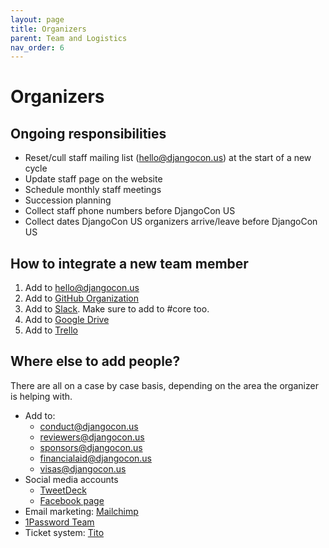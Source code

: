 ```yaml
---
layout: page
title: Organizers
parent: Team and Logistics
nav_order: 6
---
```


# Organizers 

## Ongoing responsibilities 

- Reset/cull staff mailing list (hello@djangocon.us) at the start of a new cycle 
- Update staff page on the website
- Schedule monthly staff meetings
- Succession planning
- Collect staff phone numbers before DjangoCon US 
- Collect dates DjangoCon US organizers arrive/leave before DjangoCon US 

## How to integrate a new team member

1. Add to [hello@djangocon.us](https://groups.google.com/a/djangocon.us/forum/)
2. Add to [GitHub Organization](https://github.com/orgs/djangocon/teams/djangocon-us)
3. Add to [Slack](https://djangoconus.slack.com/). Make sure to add to #core too.
4. Add to [Google Drive](https://drive.google.com/drive/u/0/folders/0B9CaqKMu3IDSckh2V3hERFo4NTQ)
5. Add to [Trello](https://trello.com/djangoconus/members)

## Where else to add people? 

There are all on a case by case basis, depending on the area the organizer is helping with. 

- Add to:
   - [conduct@djangocon.us](https://groups.google.com/a/djangocon.us/forum/)
   - [reviewers@djangocon.us](https://groups.google.com/a/djangocon.us/forum/)
   - [sponsors@djangocon.us](https://groups.google.com/a/djangocon.us/forum/)
   - [financialaid@djangocon.us](https://groups.google.com/a/djangocon.us/forum/)
   - [visas@djangocon.us](https://groups.google.com/a/djangocon.us/forum/)
- Social media accounts
   - [TweetDeck](https://tweetdeck.twitter.com/)
   - [Facebook page](https://www.facebook.com/djangoconus/)
- Email marketing: [Mailchimp](http://mailchimp.com/)
- [1Password Team](https://djangocon.1password.com/signin)
- Ticket system: [Tito](https://ti.to/)

